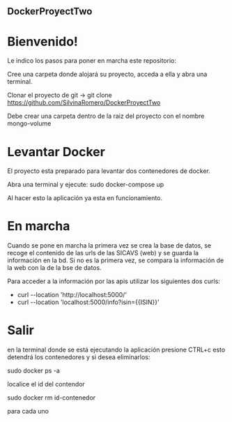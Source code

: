## DockerProyectTwo

# Bienvenido!

Le indico los pasos para poner en marcha este repositorio:


Cree una carpeta donde alojará su proyecto, acceda a ella y abra una terminal.

Clonar el proyecto de git -> git clone https://github.com/SilvinaRomero/DockerProyectTwo

Debe crear una carpeta dentro de la raiz del proyecto con el nombre mongo-volume

# Levantar Docker
El proyecto esta preparado para levantar dos contenedores de docker.

 Abra una terminal y ejecute:
  sudo docker-compose up
  
Al hacer esto la aplicación ya esta en funcionamiento.
  
# En marcha


Cuando se pone en marcha la primera vez se crea la base de datos,
se recoge el contenido de las urls de las SICAVS (web) y se guarda 
la información en la bd.
Si no es la primera vez, se compara la información de la web con la 
de la bse de datos.


Para acceder a la información por las apis utilizar los siguientes 
dos curls:
- curl --location 'http://localhost:5000/'
- curl --location 'localhost:5000/info?isin={{ISIN}}'

# Salir
en la terminal donde se está ejecutando la aplicación presione CTRL+c
esto detendrá los contenedores y si desea eliminarlos:

sudo docker ps -a

localice el id del contendor

sudo docker rm id-contenedor

para cada uno





